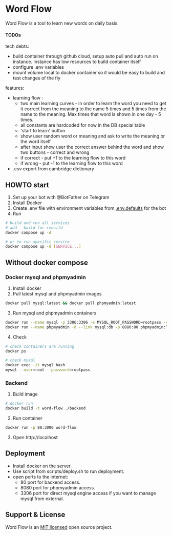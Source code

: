 # Word Flow
Word Flow is a tool to learn new words on daily basis.

#### TODOs
tech debts:

* build container through github cloud, setup auto pull and auto run on instance. Instance has low resources to build 
  container itself
* configure .env variables
* mount volume local to docker container so it would be easy to build and test changes of the fly 

features:

* learning flow :
  * two main learning curves - in order to learn the word you need to get it correct from the meaning to the name 5 
    times and 5 times from the name to the meaning. Max times that word is shown in one day - 5 times. 
  * all constants are hardcoded for now in the DB special table
  * 'start to learn' button
  * show user random word or meaning and ask to write the meaning or the word itself
  * after input show user the correct answer behind the word and show two buttons - correct and wrong
  * if correct - put +1 to the learning flow to this word
  * if wrong - put -1 to the learning flow to this word
* .csv export from cambridge dictionary

## HOWTO start
1. Set up your bot with @BotFather on Telegram
2. Install Docker
3. Create .env file with environment variables from [.env.defaults](bot/.env.defaults) for the bot
4. Run
```bash
# build and run all services
# add --build for rebuild 
docker compose up -d

# or to run specific service 
docker compose up -d [SERVICE...]
```

## Without docker compose
### Docker mysql and phpmyadmin
1. Install docker
2. Pull latest mysql and phpmyadmin images
```bash
docker pull mysql:latest && docker pull phpmyadmin:latest
```
3. Run mysql and phpmyadmin containers
```bash
docker run --name mysql -p 3306:3306 -e MYSQL_ROOT_PASSWORD=rootpass -e MYSQL_DATABASE=word_flow -d mysql:latest
docker run --name phpmyadmin -d --link mysql:db -p 8080:80 phpmyadmin:latest
```
4. Check
```bash
# check containers are running
docker ps

# check mysql
docker exec -it mysql bash
mysql --user=root --password=rootpass
```
### Backend
1. Build image
```bash
# docker run
docker build -t word-flow ./backend
```
2. Run container
```bash
docker run -p 80:3000 word-flow
```
3. Open http://localhost

## Deployment
- Install docker on the server.
- Use script from scripts/deploy.sh to run deployment.
- open ports to the internet: 
  - 80 port for backend access.
  - 8080 port for phpmyadmin access.
  - 3306 port for direct mysql engine access if you want to manage mysql from external.

## Support & License
Word Flow is an [MIT licensed](LICENSE) open source project.
